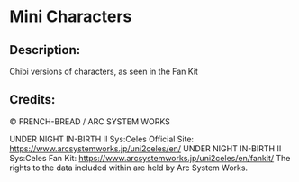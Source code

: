 # Mini Characters

## Description: 

Chibi versions of characters, as seen in the Fan Kit

## Credits: 

© FRENCH-BREAD / ARC SYSTEM WORKS

UNDER NIGHT IN-BIRTH II Sys:Celes Official Site: https://www.arcsystemworks.jp/uni2celes/en/
UNDER NIGHT IN-BIRTH II Sys:Celes Fan Kit: https://www.arcsystemworks.jp/uni2celes/en/fankit/
The rights to the data included within are held by Arc System Works.

